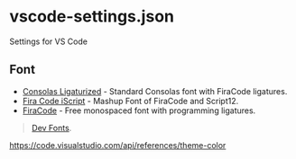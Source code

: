 # vscode-settings.json
Settings for VS Code

## Font
- [Consolas Ligaturized](https://github.com/somq/consolas-ligaturized) - Standard Consolas font with FiraCode ligatures.
- [Fira Code iScript](https://github.com/kencrocken/FiraCodeiScript) - Mashup Font of FiraCode and Script12.
- [FiraCode](https://github.com/tonsky/FiraCode) - Free monospaced font with programming ligatures.
> [Dev Fonts](https://devfonts.gafi.dev/).



https://code.visualstudio.com/api/references/theme-color
